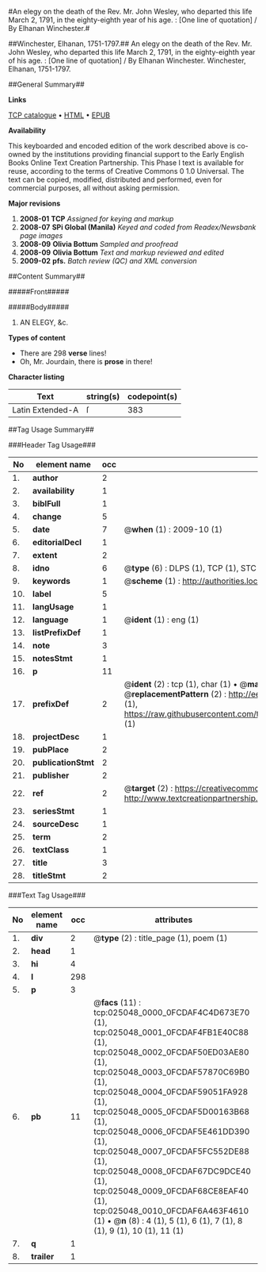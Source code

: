 #An elegy on the death of the Rev. Mr. John Wesley, who departed this life March 2, 1791, in the eighty-eighth year of his age. : [One line of quotation] / By Elhanan Winchester.#

##Winchester, Elhanan, 1751-1797.##
An elegy on the death of the Rev. Mr. John Wesley, who departed this life March 2, 1791, in the eighty-eighth year of his age. : [One line of quotation] / By Elhanan Winchester.
Winchester, Elhanan, 1751-1797.

##General Summary##

**Links**

[TCP catalogue](http://www.ota.ox.ac.uk/tcp/)  • 
[HTML](http://tei.it.ox.ac.uk/tcp/Texts-HTML/free/N19/N19245.html)  • 
[EPUB](http://tei.it.ox.ac.uk/tcp/Texts-EPUB/free/N19/N19245.epub)

**Availability**

This keyboarded and encoded edition of the
	       work described above is co-owned by the institutions
	       providing financial support to the Early English Books
	       Online Text Creation Partnership. This Phase I text is
	       available for reuse, according to the terms of Creative
	       Commons 0 1.0 Universal. The text can be copied,
	       modified, distributed and performed, even for
	       commercial purposes, all without asking permission.

**Major revisions**

1. __2008-01__ __TCP__ *Assigned for keying and markup*
1. __2008-07__ __SPi Global (Manila)__ *Keyed and coded from Readex/Newsbank page images*
1. __2008-09__ __Olivia Bottum__ *Sampled and proofread*
1. __2008-09__ __Olivia Bottum__ *Text and markup reviewed and edited*
1. __2009-02__ __pfs.__ *Batch review (QC) and XML conversion*

##Content Summary##

#####Front#####

#####Body#####

1. AN ELEGY, &c.

**Types of content**

  * There are 298 **verse** lines!
  * Oh, Mr. Jourdain, there is **prose** in there!

**Character listing**


|Text|string(s)|codepoint(s)|
|---|---|---|
|Latin Extended-A|ſ|383|

##Tag Usage Summary##

###Header Tag Usage###

|No|element name|occ|attributes|
|---|---|---|---|
|1.|__author__|2||
|2.|__availability__|1||
|3.|__biblFull__|1||
|4.|__change__|5||
|5.|__date__|7| @__when__ (1) : 2009-10 (1)|
|6.|__editorialDecl__|1||
|7.|__extent__|2||
|8.|__idno__|6| @__type__ (6) : DLPS (1), TCP (1), STC (1), NOTIS (1), IMAGE-SET (1), EVANS-CITATION (1)|
|9.|__keywords__|1| @__scheme__ (1) : http://authorities.loc.gov/ (1)|
|10.|__label__|5||
|11.|__langUsage__|1||
|12.|__language__|1| @__ident__ (1) : eng (1)|
|13.|__listPrefixDef__|1||
|14.|__note__|3||
|15.|__notesStmt__|1||
|16.|__p__|11||
|17.|__prefixDef__|2| @__ident__ (2) : tcp (1), char (1)  •  @__matchPattern__ (2) : ([0-9\-]+):([0-9IVX]+) (1), (.+) (1)  •  @__replacementPattern__ (2) : http://eebo.chadwyck.com/downloadtiff?vid=$1&page=$2 (1), https://raw.githubusercontent.com/textcreationpartnership/Texts/master/tcpchars.xml#$1 (1)|
|18.|__projectDesc__|1||
|19.|__pubPlace__|2||
|20.|__publicationStmt__|2||
|21.|__publisher__|2||
|22.|__ref__|2| @__target__ (2) : https://creativecommons.org/publicdomain/zero/1.0/ (1), http://www.textcreationpartnership.org/docs/. (1)|
|23.|__seriesStmt__|1||
|24.|__sourceDesc__|1||
|25.|__term__|2||
|26.|__textClass__|1||
|27.|__title__|3||
|28.|__titleStmt__|2||


###Text Tag Usage###

|No|element name|occ|attributes|
|---|---|---|---|
|1.|__div__|2| @__type__ (2) : title_page (1), poem (1)|
|2.|__head__|1||
|3.|__hi__|4||
|4.|__l__|298||
|5.|__p__|3||
|6.|__pb__|11| @__facs__ (11) : tcp:025048_0000_0FCDAF4C4D673E70 (1), tcp:025048_0001_0FCDAF4FB1E40C88 (1), tcp:025048_0002_0FCDAF50ED03AE80 (1), tcp:025048_0003_0FCDAF57870C69B0 (1), tcp:025048_0004_0FCDAF59051FA928 (1), tcp:025048_0005_0FCDAF5D00163B68 (1), tcp:025048_0006_0FCDAF5E461DD390 (1), tcp:025048_0007_0FCDAF5FC552DE88 (1), tcp:025048_0008_0FCDAF67DC9DCE40 (1), tcp:025048_0009_0FCDAF68CE8EAF40 (1), tcp:025048_0010_0FCDAF6A463F4610 (1)  •  @__n__ (8) : 4 (1), 5 (1), 6 (1), 7 (1), 8 (1), 9 (1), 10 (1), 11 (1)|
|7.|__q__|1||
|8.|__trailer__|1||
